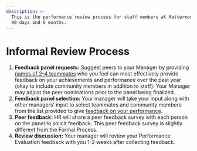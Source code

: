```yaml
---
description: >-
  This is the performance review process for staff members at Mattermost between
  90 days and 6 months.
---
```


# Informal Review Process

1. **Feedback panel requests:** Suggest peers to your Manager by providing [names of 2-4 teammates](https://docs.google.com/forms/d/e/1FAIpQLSc_EoF9SUvQNA_Je9VdaZ7W54a-_kSfGG03Y-37AaABpnst_Q/viewform) who you feel can most effectively provide feedback on your achievements and performance over the past year \(okay to include community members in addition to staff\). Your Manager may adjust the peer nominations prior to the panel being finalized.
2. **Feedback panel selection:** Your manager will take your input along with other managers’ input to select teammates and community members from the list provided to give [feedback on your performance](https://docs.google.com/forms/d/1JNlDCAOgUjjLSJj5EoNe7Pl5kqN6KN7LaEIlM5L9LXw/edit).
3. **Peer feedback:** HR will share a peer feedback survey with each person on the panel to solicit feedback. This peer feedback survey is slightly different from the Formal Process.
4. **Review discussion:** Your manager will review your Performance Evaluation feedback with you 1-2 weeks after collecting feedback.
